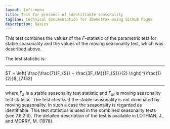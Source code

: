 ```yaml
---
layout: left-menu
title: Test for presence of identifiable seasonality
tagline: technical documentation for JDemetra+ using GitHub Pages
description: Basics
---
```


This test combines the values of the $F$-statistic of the parametric
test for stable seasonality and the values of the moving seasonality
test, which was described above.

The test statistic is:

  -------------------------------------------------------------------------------------- -----------
  $T = \left( \frac{\frac{7}{F_{S}} + \frac{3F_{M}}{F_{S}}}{2} \right)^{\frac{1}{2}}$,   \[7.152\]
  -------------------------------------------------------------------------------------- -----------

where $F_{S}$ is a stable seasonality test statistic and $F_{M}$ is
moving seasonality test statistic. The test checks if the stable
seasonality is not dominated by moving seasonality. In such a case the
seasonality is regarded as identifiable. This test statistics is used in
the combined seasonality tests (see 7.6.2.6). The detailed description
of the test is available in LOTHIAN, J., and MORRY, M. (1978).